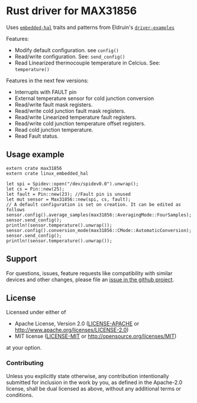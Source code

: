# Rust driver for MAX31856

Uses [`embedded-hal`](https://github.com/rust-embedded/embedded-hal) traits and patterns from Eldruin's [`driver-examples`](https://github.com/eldruin/driver-examples)

Features:
- Modify default configuration. see `config()`
- Read/write configuration. See: `send_config()`
- Read Linearized thermocouple temperature in Celcius. See: `temperature()`

Features in the next few versions:
- Interrupts with FAULT pin
- External temperature sensor for cold junction conversion
- Read/write fault mask registers.
- Read/write cold junction fault mask registers.
- Read/write Linearized temperature fault registers.
- Read/write cold junction temperature offset registers. 
- Read cold junction temperature. 
- Read Fault status. 

## Usage example
```
extern crate max31856
extern crate linux_embedded_hal

let spi = Spidev::open("/dev/spidev0.0").unwrap();
let cs = Pin::new(25);
let fault = Pin::new(23); //Fault pin is unused
let mut sensor = Max31856::new(spi, cs, fault);
// A default configuration is set on creation. It can be edited as follows
sensor.config().average_samples(max31856::AveragingMode::FourSamples);
sensor.send_config();
println!(sensor.temperature().unwrap());
sensor.config().conversion_mode(max31856::CMode::AutomaticConversion);
sensor.send_config();
println!(sensor.temperature().unwrap());
```
## Support

For questions, issues, feature requests like compatibility with similar devices
and other changes, please file an
[issue in the github project](https://github.com/idheepan/max31856-rs/issues).

## License

Licensed under either of

 * Apache License, Version 2.0 ([LICENSE-APACHE](LICENSE-APACHE) or
   http://www.apache.org/licenses/LICENSE-2.0)
 * MIT license ([LICENSE-MIT](LICENSE-MIT) or
   http://opensource.org/licenses/MIT)

at your option.

### Contributing

Unless you explicitly state otherwise, any contribution intentionally submitted
for inclusion in the work by you, as defined in the Apache-2.0 license, shall
be dual licensed as above, without any additional terms or conditions.

[`embedded-hal`]: https://github.com/rust-embedded/embedded-hal